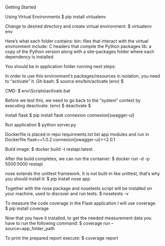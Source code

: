 Getting Started

Using Virtual Environments
$ pip install virtualenv

Change to desired directory and create virtual environment:
$ virtualenv env

Here’s what each folder contains:
    bin: files that interact with the virtual environment
    include: C headers that compile the Python packages
    lib: a copy of the Python version along with a site-packages folder where each dependency is installed

You should be in application folder running next steps:

In order to use this environment’s packages/resources in isolation, you need to “activate” it. 
Git-bash:
$ source env/bin/activate
(env) $

CMD:
$ env\Scripts\activate.bat

Before we test this, we need to go back to the “system” context by executing deactivate:
(env) $ deactivate
$

Install flask
$ pip install flask connexion connexion[swagger-ui]

Run application
$ python server.py

Dockerfile is placed in repo
requirments.txt list app modules and run in Dockerfile
flask==1.0.2
connexion[swagger-ui]==2.0.1

Build image:
$ docker build -t restapi:latest .

After the build completes, we can run the container:
$ docker run -d -p 5000:5000 restapi

nose extends the unittest framework. It is not built-in like unittest, that’s why you should install it:
$ pip install nose app

Together with the nose package and nosetests script will be installed on your machine, used to discover and run tests.
$ nosetests -v

To measure the code coverage in the Flask application I will use coverage.
$ pip install coverage

Now that you have it installed, to get the needed measurement data you have to run the following command:
$ coverage run –source=app_folder_path

To print the prepared report execute:
$ coverage report 
